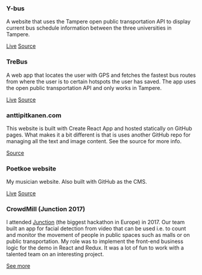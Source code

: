 ### Y-bus

A website that uses the Tampere open public transportation API to display current bus schedule information between the three universities in Tampere.

<a href="https://y-bus.herokuapp.com/" target="_blank">Live</a>
<a href="https://github.com/anttispitkanen/y-bus" target="_blank">Source</a>

### TreBus

A web app that locates the user with GPS and fetches the fastest bus routes from where the user is to certain hotspots the user has saved. The app uses the open public transportation API and only works in Tampere.

<a href="https://trebus.herokuapp.com/" target="_blank">Live</a>
<a href="https://github.com/anttispitkanen/trebus" target="_blank">Source</a>

### anttipitkanen.com

This website is built with Create React App and hosted statically on GitHub pages. What makes it a bit different is that is uses another GitHub repo for managing all the text and image content. See the source for more info.

<a href="https://github.com/anttispitkanen/homepage/" target="_blank">Source</a>

### Poetkoe website

My musician website. Also built with GitHub as the CMS.

<a href="http://www.poetkoe.com/" target="_blank">Live</a>
<a href="https://github.com/anttispitkanen/poetkoe" target="_blank">Source</a>

### CrowdMill (Junction 2017)

I attended <a href="https://hackjunction.com/" target="_blank">Junction</a> (the biggest hackathon in Europe) in 2017. Our team built an app for facial detection from video that can be used i.e. to count and monitor the movement of people in public spaces such as malls or on public transportation. My role was to implement the front-end business logic for the demo in React and Redux. It was a lot of fun to work with a talented team on an interesting project.

<a href="https://devpost.com/software/darkdata" target="_blank">See more</a>
